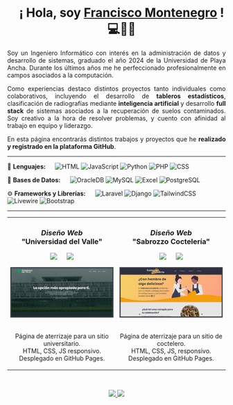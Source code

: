<div id="toc" align="center">
  <ul style="list-style: none">
    <summary>
      <h1> ¡ Hola, soy <a href="https://www.linkedin.com/in/fcomontsep/">Francisco Montenegro</a>  ! 💻💾👋  </h1>
    </summary>
  </ul>
</div>

<div align="justify">
  Soy un Ingeniero Informático con interés en la administración de datos y desarrollo de sistemas, graduado el año 2024 de la Universidad de Playa Ancha. Durante los últimos años me he perfeccionado profesionalmente en campos asociados a la computación.</p>
  
  Como experiencias destaco distintos proyectos tanto individuales como colaborativos, incluyendo el desarrollo de **tableros estadísticos**, clasificación de radiografías mediante **inteligencia artificial** y desarrollo **full stack** de sistemas asociados a la recuperación de suelos contaminados. Soy creativo a la hora de resolver problemas, y cuento con afinidad al trabajo en equipo y liderazgo.
  
  En esta página encontrarás distintos trabajos y proyectos que he **realizado y registrado en la plataforma GitHub**.
</div>

<hr>

<!-- Capacidades ----------------------------------------------->

💬 **Lenguajes:** &emsp;
![HTML](https://img.shields.io/badge/html-%23E54C21.svg?style=for-the-badge&logo=html5&logoColor=white)
![JavaScript](https://img.shields.io/badge/javascript-%23edb500.svg?style=for-the-badge&logo=javascript&logoColor=white)
![Python](https://img.shields.io/badge/python-306998?style=for-the-badge&logo=python&logoColor=white)
![PHP](https://img.shields.io/badge/php-%23777BB3.svg?style=for-the-badge&logo=php&logoColor=white)
![CSS](https://img.shields.io/badge/css-%23663399.svg?style=for-the-badge&logo=css&logoColor=white)

📝 **Bases de Datos:** &emsp;
![OracleDB](https://img.shields.io/badge/Oracle_DB-C74634.svg?style=for-the-badge&logo=oculus&logoColor=white)
![MySQL](https://img.shields.io/badge/mysql-F29209.svg?style=for-the-badge&logo=mysql&logoColor=white)
![Excel](https://img.shields.io/badge/Excel-087F41?style=for-the-badge&logo=googlesheets&logoColor=white)
![PostgreSQL](https://img.shields.io/badge/postgresql-%23336791.svg?style=for-the-badge&logo=postgresql&logoColor=white)

⚙️ **Frameworks y Librerías:** &emsp;
![Laravel](https://img.shields.io/badge/laravel-%23FF2D20.svg?style=for-the-badge&logo=laravel&logoColor=white)
![Django](https://img.shields.io/badge/django-%23064B35.svg?style=for-the-badge&logo=django&logoColor=white)
![TailwindCSS](https://img.shields.io/badge/tailwind-%2338BDF8.svg?style=for-the-badge&logo=tailwind-css&logoColor=white)
![Livewire](https://img.shields.io/badge/livewire-%234C53A1.svg?style=for-the-badge&logo=livewire&logoColor=white)
![Bootstrap](https://img.shields.io/badge/bootstrap-%238312FA.svg?style=for-the-badge&logo=bootstrap&logoColor=white)

<hr>

<!-- Cuatro Proyectos ----------------------------------------------->

<p align="center">
<table>
	<tr>
		<td width="50%">
			<h3 align="center"><i>Diseño Web</i><br>"Universidad del Valle"</h3>
			<div align="center">
				<p>
				<a href="https://github.com/fcomontsep/portafolio-js-landing-uni" target="_blank"><img src="https://img.shields.io/badge/C%C3%93DIGO-0077B5?style=for-the-badge&logo=github&logoColor=white"></a>
				&emsp; 
				<a href="https://fcomontsep.github.io/portafolio-js-landing-uni/" target="_blank"><img src="https://img.shields.io/badge/SITIO%20WEB-0077B5?style=for-the-badge&logo=searxng&logoColor=white"></a>
				</p>
				<a href="https://fcomontsep.github.io/portafolio-js-landing-uni/" target="_blank"><img src="https://raw.githubusercontent.com/fcomontsep/portafolio-js-landing-uni/refs/heads/main/preview/miniaturas.jpg" width="400"></a>
				<br><br>
				<p>Página de aterrizaje para un sitio universitario.
				<br>HTML, CSS, JS responsivo. Desplegado en GitHub Pages.</p>                                                     
			</div>                                                   
		</td>  
		<td width="50%">
			<h3 align="center"><i>Diseño Web</i><br>"Sabrozzo Coctelería"</h3>
			<div align="center">
				<p>
				<a href="https://github.com/fcomontsep/portafolio-js-landing-coctel" target="_blank"><img src="https://img.shields.io/badge/C%C3%93DIGO-0077B5?style=for-the-badge&logo=github&logoColor=white"></a>
				&emsp; 
				<a href="https://fcomontsep.github.io/portafolio-js-landing-coctel/" target="_blank"><img src="https://img.shields.io/badge/SITIO%20WEB-0077B5?style=for-the-badge&logo=searxng&logoColor=white"></a>
				</p>
				<a href="https://fcomontsep.github.io/portafolio-js-landing-coctel/" target="_blank"><img src="https://raw.githubusercontent.com/fcomontsep/portafolio-js-landing-coctel/refs/heads/main/preview/miniaturas.jpg" width="400"></a>
				<br><br>
				<p>Página de aterrizaje para un sitio de coctelero.
				<br>HTML, CSS, JS, responsivo. Desplegado en GitHub Pages.</p>                                                     
			</div>                                                   
	</table>                       
	<br>
</p>

<!-- Github Analytics ----------------------------------------------->

<p align="center">
<a href="https://github.com/fcomontsep">
  <img height="180em" src="https://github-readme-stats.vercel.app/api?username=fcomontsep&show_icons=true&theme=nord&include_all_commits=true&count_private=true&locale=es&rank_icon=github"/>
  <img height="180em" src="https://github-readme-stats.vercel.app/api/top-langs/?username=fcomontsep&layout=compact&langs_count=8&theme=nord&locale=es"/>
</a>
</p>
